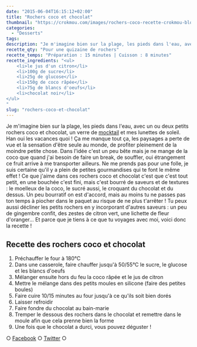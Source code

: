 ```yaml
---
date: "2015-06-04T16:15:12+02:00"
title: "Rochers coco et chocolat"
thumbnail: "https://crokmou.com/images/rochers-coco-recette-crokmou-blog-culinaire.jpg"
categories:
  - "Desserts"
tags:
description: "Je m'imagine bien sur la plage, les pieds dans l'eau, avec un ou deux petits rochers coco et chocolat, un verre de mocktail et mes lunettes de soleil !"
recette_qty: "Pour une quizaine de rochers"
recette_temps: "Préparation : 15 minutes | Cuisson : 8 minutes"
recette_ingredients: "<ul>
	<li>le jus d'un citron</li>
	<li>100g de sucre</li>
	<li>25g de glucose</li>
	<li>150g de coco râpée</li>
	<li>75g de blancs d'oeufs</li>
	<li>chocolat noir</li>
</ul>
"
slug: "rochers-coco-et-chocolat"
---
```


Je m'imagine bien sur la plage, les pieds dans l'eau, avec un ou deux petits rochers coco et chocolat, un verre de [mocktail](http://www.crokmou.com/mocktail-cocktail-sans-alcool/) et mes lunettes de soleil. Han oui les vacances quoi ! Ça me manque tout ça, les paysages a perte de vue et la sensation d'être seule au monde, de profiter pleinement de la moindre petite chose. Dans l'idée c'est un peu bête mais je ne mange de la coco que quand j'ai besoin de faire un break, de souffler, oui étrangement ce fruit arrive à me transporter ailleurs. Ne me prends pas pour une folle, je suis certaine qu'il y a plein de petites gourmandises qui te font le même effet ! Ce que j'aime dans ces rochers coco et chocolat c'est que c'est tout petit, en une bouchée c'est fini, mais c'est bourré de saveurs et de textures : le moelleux de la coco, le sucré aussi, le croquant du chocolat et du dessus. Un peu bourratif on est d'accord, mais au moins tu ne passes pas ton temps à piocher dans le paquet au risque de ne plus t'arrêter ! Tu peux aussi décliner les petits rochers en y incorporant d'autres saveurs : un peu de gingembre confit, des zestes de citron vert, une lichette de fleur d'oranger... Et parce que je tiens à ce que tu voyages avec moi, voici donc la recette !

## **Recette des rochers coco et chocolat**

1.  Préchauffer le four à 180°C
2.  Dans une casserole, faire chauffer jusqu'à 50/55°C le sucre, le glucose et les blancs d'oeufs
3.  Mélanger ensuite hors du feu la coco râpée et le jus de citron
4.  Mettre le mélange dans des petits moules en silicone (faire des petites boules)
5.  Faire cuire 10/15 minutes au four jusqu'à ce qu'ils soit bien dorés
6.  Laisser refroidir
7.  Faire fondre du chocolat au bain-marie
8.  Tremper le dessous des rochers dans le chocolat et remettre dans le moule afin que cela prenne bien la forme
9.  Une fois que le chocolat a durci, vous pouvez déguster !

○ [Facebook](https://www.facebook.com/crokmou.blog) ○ [Twitter](https://twitter.com/Crokmou) ○